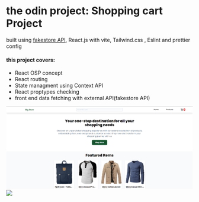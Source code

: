 <h1>the odin project: Shopping cart Project</h1>
<p>built using <a href="https://fakestoreapi.com">fakestore API</a>, React.js with vite, Tailwind.css , Eslint and prettier config</p>

<h4>this project covers: </h4>
<ul>
    <li>React OSP concept</li>
    <li>React routing</li>
    <li>State managment using Context API</li>
    <li>React proptypes checking</li>
    <li>front end data fetching with external API(fakestore API)</li>
</ul>
<img src="store.png">
<img src="store2.png">
